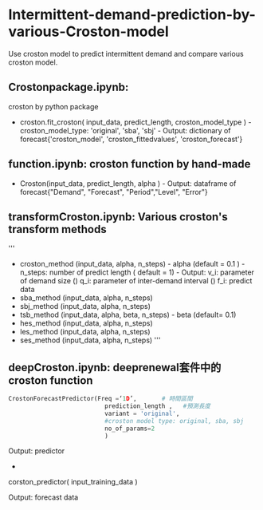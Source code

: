 # Intermittent-demand-prediction-by-various-Croston-model
Use croston model to predict intermittent demand and compare various croston model.

## Crostonpackage.ipynb:
croston by python package
- croston.fit_croston( input_data, predict_length, croston_model_type )
         - croston_model_type: 'original', 'sba', 'sbj'
         - Output: dictionary of forecast{'croston_model', 'croston_fittedvalues', 'croston_forecast'}

## function.ipynb: croston function by hand-made
- Croston(input_data, predict_length, alpha )
         - Output: dataframe of forecast{"Demand", "Forecast", "Period","Level", "Error"}

## transformCroston.ipynb: Various croston's transform methods
'''
- croston_method (input_data, alpha, n_steps)
         - alpha (default = 0.1 )
         - n_steps: number of predict length ( default = 1)
         - Output:  v_i: parameter of demand size ()
                    q_i: parameter of inter-demand interval ()
                    f_i: predict data
- sba_method (input_data, alpha, n_steps)
- sbj_method (input_data, alpha, n_steps)
- tsb_method (input_data, alpha, beta, n_steps)
         - beta (default= 0.1)
- hes_method (input_data, alpha, n_steps)
- les_method (input_data, alpha, n_steps) 
- ses_method (input_data, alpha, n_steps)
'''
## deepCroston.ipynb: deeprenewal套件中的croston function
```python
CrostonForecastPredictor(Freq =‘1D’,       # 時間區間
                           prediction_length ,   #預測長度 
                           variant = 'original', 
                           #croston model type: original, sba, sbj
                           no_of_params=2
                           )

```

Output: predictor



 



-         
corston_predictor(
input_training_data )



Output: forecast data
